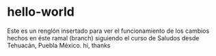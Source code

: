 # hello-world
Este es un renglón insertado para ver el funcionamiento de los cambios hechos en éste ramal (branch)
siguiendo el curso de 
Saludos desde Tehuacán, Puebla México.
hi, thanks
